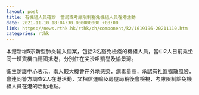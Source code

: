 ```yaml
---
layout: post
title: 有機組人員確診　當局或考慮限制豁免機組人員在港活動
date: 2021-11-10 18:04:30.000000000 +08:00
link: https://news.rthk.hk/rthk/ch/component/k2/1619196-20211110.htm
categories: rthk
---
```


本港新增5宗新型肺炎輸入個案，包括3名豁免檢疫的機組人員，當中2人日前乘坐同一班貨機由德國抵港，分別住在尖沙咀凱譽及愉景灣。

衞生防護中心表示，兩人較大機會在外地感染，病毒量高，承認有社區擴散風險，會連同警方調查2人在港活動，又相信運輸及房屋局稍後會檢視，考慮限制豁免機組人員在港的活動地點。
